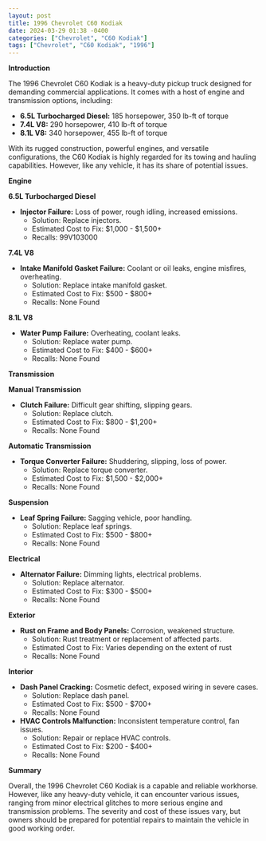```yaml
---
layout: post
title: 1996 Chevrolet C60 Kodiak
date: 2024-03-29 01:38 -0400
categories: ["Chevrolet", "C60 Kodiak"]
tags: ["Chevrolet", "C60 Kodiak", "1996"]
---
```

**Introduction**

The 1996 Chevrolet C60 Kodiak is a heavy-duty pickup truck designed for demanding commercial applications. It comes with a host of engine and transmission options, including:

* **6.5L Turbocharged Diesel:** 185 horsepower, 350 lb-ft of torque
* **7.4L V8:** 290 horsepower, 410 lb-ft of torque
* **8.1L V8:** 340 horsepower, 455 lb-ft of torque

With its rugged construction, powerful engines, and versatile configurations, the C60 Kodiak is highly regarded for its towing and hauling capabilities. However, like any vehicle, it has its share of potential issues.

**Engine**

**6.5L Turbocharged Diesel**

* **Injector Failure:** Loss of power, rough idling, increased emissions.
    * Solution: Replace injectors.
    * Estimated Cost to Fix: $1,000 - $1,500+
    * Recalls: 99V103000

**7.4L V8**

* **Intake Manifold Gasket Failure:** Coolant or oil leaks, engine misfires, overheating.
    * Solution: Replace intake manifold gasket.
    * Estimated Cost to Fix: $500 - $800+
    * Recalls: None Found

**8.1L V8**

* **Water Pump Failure:** Overheating, coolant leaks.
    * Solution: Replace water pump.
    * Estimated Cost to Fix: $400 - $600+
    * Recalls: None Found

**Transmission**

**Manual Transmission**

* **Clutch Failure:** Difficult gear shifting, slipping gears.
    * Solution: Replace clutch.
    * Estimated Cost to Fix: $800 - $1,200+
    * Recalls: None Found

**Automatic Transmission**

* **Torque Converter Failure:** Shuddering, slipping, loss of power.
    * Solution: Replace torque converter.
    * Estimated Cost to Fix: $1,500 - $2,000+
    * Recalls: None Found

**Suspension**

* **Leaf Spring Failure:** Sagging vehicle, poor handling.
    * Solution: Replace leaf springs.
    * Estimated Cost to Fix: $500 - $800+
    * Recalls: None Found

**Electrical**

* **Alternator Failure:** Dimming lights, electrical problems.
    * Solution: Replace alternator.
    * Estimated Cost to Fix: $300 - $500+
    * Recalls: None Found

**Exterior**

* **Rust on Frame and Body Panels:** Corrosion, weakened structure.
    * Solution: Rust treatment or replacement of affected parts.
    * Estimated Cost to Fix: Varies depending on the extent of rust
    * Recalls: None Found

**Interior**

* **Dash Panel Cracking:** Cosmetic defect, exposed wiring in severe cases.
    * Solution: Replace dash panel.
    * Estimated Cost to Fix: $500 - $700+
    * Recalls: None Found
* **HVAC Controls Malfunction:** Inconsistent temperature control, fan issues.
    * Solution: Repair or replace HVAC controls.
    * Estimated Cost to Fix: $200 - $400+
    * Recalls: None Found

**Summary**

Overall, the 1996 Chevrolet C60 Kodiak is a capable and reliable workhorse. However, like any heavy-duty vehicle, it can encounter various issues, ranging from minor electrical glitches to more serious engine and transmission problems. The severity and cost of these issues vary, but owners should be prepared for potential repairs to maintain the vehicle in good working order.
